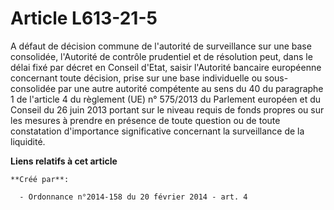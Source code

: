 # Article L613-21-5

A défaut de décision commune de l'autorité de surveillance sur une base consolidée, l'Autorité de contrôle prudentiel et de
résolution peut, dans le délai fixé par décret en Conseil d'Etat, saisir l'Autorité bancaire européenne concernant toute
décision, prise sur une base individuelle ou sous-consolidée par une autre autorité compétente au sens du 40 du paragraphe 1
de l'article 4 du règlement (UE) n° 575/2013 du Parlement européen et du Conseil du 26 juin 2013 portant sur le niveau requis
de fonds propres ou sur les mesures à prendre en présence de toute question ou de toute constatation d'importance
significative concernant la surveillance de la liquidité.

**Liens relatifs à cet article**

	**Créé par**:

	  - Ordonnance n°2014-158 du 20 février 2014 - art. 4
